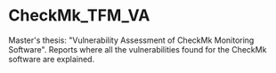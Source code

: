 # CheckMk_TFM_VA

Master's thesis: "Vulnerability Assessment of CheckMk Monitoring Software".
Reports where all the vulnerabilities found for the CheckMk software are explained.
